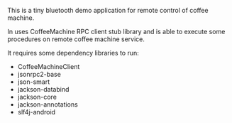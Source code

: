This is a tiny bluetooth demo application for remote control of coffee machine.

In uses CoffeeMachine RPC client stub library and is able to execute some procedures on remote coffee machine service.

It requires some dependency libraries to run:

* CoffeeMachineClient
* jsonrpc2-base
* json-smart
* jackson-databind
* jackson-core
* jackson-annotations
* slf4j-android
